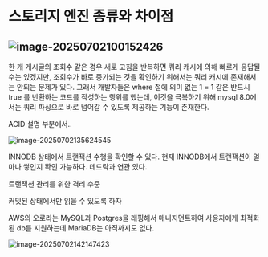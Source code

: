 # 스토리지 엔진 종류와 차이점

## ![image-20250702100152426](C:\Users\piay8\AppData\Roaming\Typora\typora-user-images\image-20250702100152426.png)

한 개 게시글의 조회수 같은 경우 새로 고침을 반복하면 쿼리 캐시에 의해 빠르게 응답될 수는 있겠지만, 조회수가 바로 증가되는 것을 확인하기 위해서는 쿼리 캐시에 존재해서는 안되는 문제가 있다. 그래서 개발자들은 where 절에 의미 없는 1 = 1 같은 반드시 true 를 반환하는 코드를 작성하는 행위를 했는데, 이것을 극복하기 위해 mysql 8.0에서는 쿼리 파싱으로 바로 넘어갈 수 있도록 제공하는 기능이 존재한다.



ACID 설명 부분에서..

![image-20250702135624545](C:\Users\piay8\AppData\Roaming\Typora\typora-user-images\image-20250702135624545.png)

INNODB 상태에서 트랜잭션 수행을 확인할 수 있다. 현재 INNODB에서 트랜잭션이 얼마나 쌓인지 확인 가능하다. 데드락과 연관 있다.



트랜잭션 관리를 위한 격리 수준

커밋된 상태에서만 읽을 수 있도록 하자



AWS의 오로라는 MySQL과 Postgres을 래핑해서 매니지먼트하여 사용자에게 최적화된 db를 지원하는데 MariaDB는 아직까지도 없다. 

![image-20250702142147423](C:\Users\piay8\AppData\Roaming\Typora\typora-user-images\image-20250702142147423.png)



